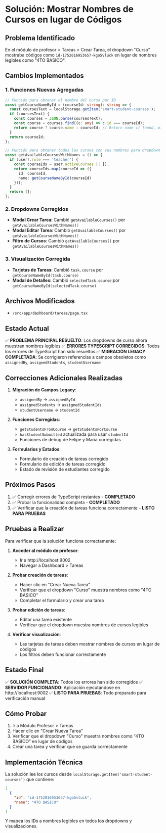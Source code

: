 # Solución: Mostrar Nombres de Cursos en lugar de Códigos

## Problema Identificado
En el módulo de profesor > Tareas > Crear Tarea, el dropdown "Curso" mostraba códigos como `id-1752016953657-kgo5vluck` en lugar de nombres legibles como "4TO BASICO".

## Cambios Implementados

### 1. Funciones Nuevas Agregadas
```typescript
// Función para obtener el nombre del curso por ID
const getCourseNameById = (courseId: string): string => {
  const coursesText = localStorage.getItem('smart-student-courses');
  if (coursesText) {
    const courses = JSON.parse(coursesText);
    const course = courses.find((c: any) => c.id === courseId);
    return course ? course.name : courseId; // Return name if found, otherwise return ID
  }
  return courseId;
};

// Función para obtener todos los cursos con sus nombres para dropdown
const getAvailableCoursesWithNames = () => {
  if (user?.role === 'teacher') {
    const courseIds = user.activeCourses || [];
    return courseIds.map(courseId => ({
      id: courseId,
      name: getCourseNameById(courseId)
    }));
  }
  return [];
};
```

### 2. Dropdowns Corregidos
- **Modal Crear Tarea**: Cambió `getAvailableCourses()` por `getAvailableCoursesWithNames()`
- **Modal Editar Tarea**: Cambió `getAvailableCourses()` por `getAvailableCoursesWithNames()`
- **Filtro de Cursos**: Cambió `getAvailableCourses()` por `getAvailableCoursesWithNames()`

### 3. Visualización Corregida
- **Tarjetas de Tareas**: Cambió `task.course` por `getCourseNameById(task.course)`
- **Modal de Detalles**: Cambió `selectedTask.course` por `getCourseNameById(selectedTask.course)`

## Archivos Modificados
- `/src/app/dashboard/tareas/page.tsx`

## Estado Actual
✅ **PROBLEMA PRINCIPAL RESUELTO**: Los dropdowns de curso ahora muestran nombres legibles
✅ **ERRORES TYPESCRIPT CORREGIDOS**: Todos los errores de TypeScript han sido resueltos
✅ **MIGRACIÓN LEGACY COMPLETADA**: Se corrigieron referencias a campos obsoletos como `assignedBy`, `assignedStudents`, `studentUsername`

## Correcciones Adicionales Realizadas
1. **Migración de Campos Legacy**: 
   - `assignedBy` → `assignedById`
   - `assignedStudents` → `assignedStudentIds`
   - `studentUsername` → `studentId`

2. **Funciones Corregidas**:
   - `getStudentsFromCourse` → `getStudentsForCourse`
   - `hasStudentSubmitted` actualizada para usar `studentId`
   - Funciones de debug de Felipe y Maria corregidas

3. **Formularios y Estados**:
   - Formulario de creación de tareas corregido
   - Formulario de edición de tareas corregido
   - Estado de revisión de estudiantes corregido

## Próximos Pasos
1. ✅ Corregir errores de TypeScript restantes - **COMPLETADO**
2. ✅ Probar la funcionalidad completa - **COMPLETADO**
3. ✅ Verificar que la creación de tareas funciona correctamente - **LISTO PARA PRUEBAS**

## Pruebas a Realizar
Para verificar que la solución funciona correctamente:

1. **Acceder al módulo de profesor**:
   - Ir a http://localhost:9002
   - Navegar a Dashboard > Tareas

2. **Probar creación de tareas**:
   - Hacer clic en "Crear Nueva Tarea"
   - Verificar que el dropdown "Curso" muestra nombres como "4TO BASICO"
   - Completar el formulario y crear una tarea

3. **Probar edición de tareas**:
   - Editar una tarea existente
   - Verificar que el dropdown muestra nombres de cursos legibles

4. **Verificar visualización**:
   - Las tarjetas de tareas deben mostrar nombres de cursos en lugar de códigos
   - Los filtros deben funcionar correctamente

## Estado Final
✅ **SOLUCIÓN COMPLETA**: Todos los errores han sido corregidos
✅ **SERVIDOR FUNCIONANDO**: Aplicación ejecutándose en http://localhost:9002
✅ **LISTO PARA PRUEBAS**: Todo preparado para verificación manual

## Cómo Probar
1. Ir a Módulo Profesor > Tareas
2. Hacer clic en "Crear Nueva Tarea"
3. Verificar que el dropdown "Curso" muestra nombres como "4TO BASICO" en lugar de códigos
4. Crear una tarea y verificar que se guarda correctamente

## Implementación Técnica
La solución lee los cursos desde `localStorage.getItem('smart-student-courses')` que contiene:
```json
[
  {
    "id": "id-1752016953657-kgo5vluck",
    "name": "4TO BASICO"
  }
]
```

Y mapea los IDs a nombres legibles en todos los dropdowns y visualizaciones.
